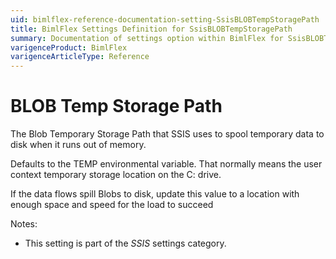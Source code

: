 ```yaml
---
uid: bimlflex-reference-documentation-setting-SsisBLOBTempStoragePath
title: BimlFlex Settings Definition for SsisBLOBTempStoragePath
summary: Documentation of settings option within BimlFlex for SsisBLOBTempStoragePath
varigenceProduct: BimlFlex
varigenceArticleType: Reference
---
```


# BLOB Temp Storage Path

The Blob Temporary Storage Path that SSIS uses to spool temporary data to disk when it runs out of memory.

Defaults to the TEMP environmental variable. That normally means the user context temporary storage location on the C: drive.

If the data flows spill Blobs to disk, update this value to a location with enough space and speed for the load to succeed

Notes:

* This setting is part of the *SSIS* settings category.
